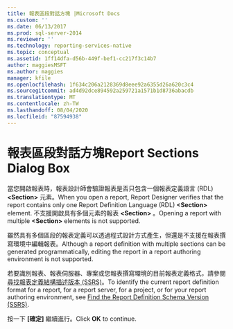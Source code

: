 ```yaml
---
title: 報表區段對話方塊 |Microsoft Docs
ms.custom: ''
ms.date: 06/13/2017
ms.prod: sql-server-2014
ms.reviewer: ''
ms.technology: reporting-services-native
ms.topic: conceptual
ms.assetid: 1ff14dfa-d56b-449f-bef1-cc217f3c14b7
author: maggiesMSFT
ms.author: maggies
manager: kfile
ms.openlocfilehash: 1f634c206a2128369d8eee92a6355d26a620c3c4
ms.sourcegitcommit: ad4d92dce894592a259721a1571b1d8736abacdb
ms.translationtype: MT
ms.contentlocale: zh-TW
ms.lasthandoff: 08/04/2020
ms.locfileid: "87594938"
---
```

# <a name="report-sections-dialog-box"></a><span data-ttu-id="11ccd-102">報表區段對話方塊</span><span class="sxs-lookup"><span data-stu-id="11ccd-102">Report Sections Dialog Box</span></span>
  <span data-ttu-id="11ccd-103">當您開啟報表時，報表設計師會驗證報表是否只包含一個報表定義語言 (RDL) **\<Section>** 元素。</span><span class="sxs-lookup"><span data-stu-id="11ccd-103">When you open a report, Report Designer verifies that the report contains only one Report Definition Language (RDL) **\<Section>** element.</span></span> <span data-ttu-id="11ccd-104">不支援開啟具有多個元素的報表 **\<Section>** 。</span><span class="sxs-lookup"><span data-stu-id="11ccd-104">Opening a report with multiple **\<Section>** elements is not supported.</span></span>  
  
 <span data-ttu-id="11ccd-105">雖然具有多個區段的報表定義可以透過程式設計方式產生，但還是不支援在報表撰寫環境中編輯報表。</span><span class="sxs-lookup"><span data-stu-id="11ccd-105">Although a report definition with multiple sections can be generated programmatically, editing the report in a report authoring environment is not supported.</span></span>  
  
 <span data-ttu-id="11ccd-106">若要識別報表、報表伺服器、專案或您報表撰寫環境的目前報表定義格式，請參閱[尋找報表定義結構描述版本 &#40;SSRS&#41;](reports/find-the-report-definition-schema-version-ssrs.md)。</span><span class="sxs-lookup"><span data-stu-id="11ccd-106">To identify the current report definition format for a report, for a report server, for a project, or for your report authoring environment, see [Find the Report Definition Schema Version &#40;SSRS&#41;](reports/find-the-report-definition-schema-version-ssrs.md).</span></span>  
  
 <span data-ttu-id="11ccd-107">按一下 **[確定]** 繼續進行。</span><span class="sxs-lookup"><span data-stu-id="11ccd-107">Click **OK** to continue.</span></span>  
  
  

